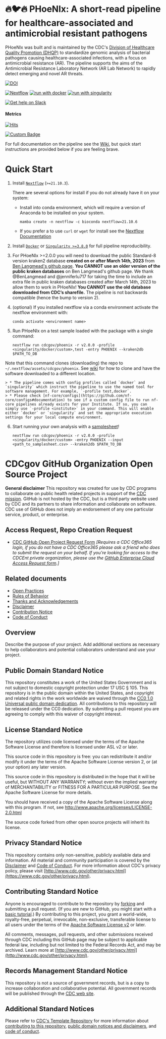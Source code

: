 # :fire::bird::fire: PHoeNIx: A short-read pipeline for healthcare-associated and antimicrobial resistant pathogens

PHoeNIx was built and is maintained by the CDC's [Division of Healthcare Quality Promotion (DHQP)](https://www.cdc.gov/ncezid/dhqp/index.html) to standardize genomic analysis of bacterial pathogens causing healthcare-associated infections, with a focus on antimicrobial resistance (AR). The pipeline supports the aims of the Antimicrobial Resistance Laboratory Network (AR Lab Network) to rapidly detect emerging and novel AR threats.

<!-- [![GitHub Downloads](https://img.shields.io/github/downloads/cdcgov/phoenix/total.svg?style=social[![GitHub Downloads](https://img.shields.io/github/downloads/CDCgov/phoenix/total.svg?style=social&logo=github&label=Download-) -->

[![DOI](https://zenodo.org/badge/490844937.svg)](https://zenodo.org/badge/latestdoi/490844937)  

[![Nextflow](https://img.shields.io/badge/nextflow%20DSL2-%E2%89%A521.10.3-23aa62.svg?labelColor=000000)](https://www.nextflow.io/)
[![run with docker](https://img.shields.io/badge/run%20with-docker-0db7ed?labelColor=000000&logo=docker)](https://www.docker.com/)
[![run with singularity](https://img.shields.io/badge/run%20with-singularity-1d355c.svg?labelColor=000000)](https://sylabs.io/docs/)

[![Get help on Slack](http://img.shields.io/badge/slack-StaPH--B%20%23phoenix--dev-4A154B?labelColor=000000&logo=slack)](https://staph-b-dev.slack.com/channels/phoenix-dev)

#### Metrics

[![Hits](https://hits.seeyoufarm.com/api/count/incr/badge.svg?url=https%3A%2F%2Fgithub.com%2Fcdcgov%2Fphoenix&count_bg=%233DC8A9&title_bg=%23555555&icon=&icon_color=%23E7E7E7&title=Page+Hits&edge_flat=false)](https://hits.seeyoufarm.com)

<!--- ![GitHub Clones](https://img.shields.io/github/downloads/cdcgov/phoenix/total.svg?style=social&logo=github&label=Clones-)  --->

[![Custom Badge](https://img.shields.io/badge/GitHub-%F0%9F%94%A5%F0%9F%90%A6%F0%9F%94%A5%20GitHub%20Clones%3A%202198-blue?logo=GitHub&style=for-the-badge&logoColor=black&label=%20&labelColor=white&color=blue&style=flat-square)](https://github.com/)  

For full documentation on the pipeline see the [Wiki](https://github.com/cdcent/phoenix/wiki), but quick start instructions are provided below if you are feeling brave. 

# Quick Start

1. Install [`Nextflow`](https://www.nextflow.io/docs/latest/getstarted.html#installation) (`>=21.10.3`). 

   There are several options for install if you do not already have it on your system:

   * Install into conda environment, which will require a version of Anaconda to be installed on your system.

       ```console
       mamba create -n nextflow -c bioconda nextflow=21.10.6  
       ```

      <!---```console
       mamba create -n nextflow -c bioconda -c conda-forge nf-core=2.2 nextflow=21.10.6 git=2.35.0 openjdk=8.0.312 graphviz
       ```--->

   * If you prefer a to use `curl` or `wget` for install see the [Nextflow Documentation](https://www.nextflow.io/docs/latest/getstarted.html) 

2. Install [`Docker`](https://docs.docker.com/engine/installation/) or [`Singularity >=3.8.0`](https://www.sylabs.io/guides/3.0/user-guide/) for full pipeline reproducibility. 

3. For PHoeNIx >=2.0.0 you will need to download the public Standard-8 version kraken2 database **created on or after March 14th, 2023** from [Ben Langmead's github page](https://benlangmead.github.io/aws-indexes/k2). **You CANNOT use an older version of the public kraken databases** on Ben Langmead's github page. We thank @BenLangmead and @jenniferlu717 for taking the time to include an extra file in public kraken databases created after March 14th, 2023 to allow them to work in PHoeNIx! **You CANNOT use the old database downloaded from CDC’s sharefile.** The pipeline is not backwards compatible (hence the bump to version 2). 

4. (optional) If you installed nextflow via a conda environment activate the nextflow environment with:  

    ```console
    conda activate <environment name>
    ```

5. Run PHoeNIx on a test sample loaded with the package with a single command:

    ```console
    nextflow run cdcgov/phoenix -r v2.0.0 -profile <singularity/docker/custom>,test -entry PHOENIX --kraken2db $PATH_TO_DB
    ```

Note that this command clones (downloading) the repo to `~/.nextflow/assets/cdcgov/phoenix`. See [wiki](https://github.com/CDCgov/phoenix/wiki/Dependencies-and-Install#run-phoenix) for how to clone and have the software downloaded to a different location. 

    > * The pipeline comes with config profiles called `docker` and `singularity` which instruct the pipeline to use the named tool for software management. For example, `-profile test,docker`.
    > * Please check [nf-core/configs](https://github.com/nf-core/configs#documentation) to see if a custom config file to run nf-core pipelines already exists for your Institute. If so, you can simply use `-profile <institute>` in your command. This will enable either `docker` or `singularity` and set the appropriate execution settings for your local compute environment.
 
6. Start running your own analysis with a [samplesheet](https://github.com/cdcent/phoenix/wiki/Running-PHoeNIx#samplesheet-input)!

    ```console
    nextflow run cdcgov/phoenix -r v2.0.0 -profile <singularity/docker/custom> -entry PHOENIX --input <path_to_samplesheet.csv> --kraken2db $PATH_TO_DB
    ```

# CDCgov GitHub Organization Open Source Project

**General disclaimer** This repository was created for use by CDC programs to collaborate on public health related projects in support of the [CDC mission](https://www.cdc.gov/about/organization/mission.htm).  GitHub is not hosted by the CDC, but is a third party website used by CDC and its partners to share information and collaborate on software. CDC use of GitHub does not imply an endorsement of any one particular service, product, or enterprise. 

## Access Request, Repo Creation Request

* [CDC GitHub Open Project Request Form](https://forms.office.com/Pages/ResponsePage.aspx?id=aQjnnNtg_USr6NJ2cHf8j44WSiOI6uNOvdWse4I-C2NUNk43NzMwODJTRzA4NFpCUk1RRU83RTFNVi4u) _[Requires a CDC Office365 login, if you do not have a CDC Office365 please ask a friend who does to submit the request on your behalf. If you're looking for access to the CDCEnt private organization, please use the [GitHub Enterprise Cloud Access Request form](https://forms.office.com/Pages/ResponsePage.aspx?id=aQjnnNtg_USr6NJ2cHf8j44WSiOI6uNOvdWse4I-C2NUQjVJVDlKS1c0SlhQSUxLNVBaOEZCNUczVS4u).]_

## Related documents

* [Open Practices](open_practices.md)
* [Rules of Behavior](rules_of_behavior.md)
* [Thanks and Acknowledgements](thanks.md)
* [Disclaimer](DISCLAIMER.md)
* [Contribution Notice](CONTRIBUTING.md)
* [Code of Conduct](code-of-conduct.md)

## Overview

Describe the purpose of your project. Add additional sections as necessary to help collaborators and potential collaborators understand and use your project.
  
## Public Domain Standard Notice
This repository constitutes a work of the United States Government and is not
subject to domestic copyright protection under 17 USC § 105. This repository is in
the public domain within the United States, and copyright and related rights in
the work worldwide are waived through the [CC0 1.0 Universal public domain dedication](https://creativecommons.org/publicdomain/zero/1.0/).
All contributions to this repository will be released under the CC0 dedication. By
submitting a pull request you are agreeing to comply with this waiver of
copyright interest.

## License Standard Notice
The repository utilizes code licensed under the terms of the Apache Software
License and therefore is licensed under ASL v2 or later.

This source code in this repository is free: you can redistribute it and/or modify it under
the terms of the Apache Software License version 2, or (at your option) any
later version.

This source code in this repository is distributed in the hope that it will be useful, but WITHOUT ANY
WARRANTY; without even the implied warranty of MERCHANTABILITY or FITNESS FOR A
PARTICULAR PURPOSE. See the Apache Software License for more details.

You should have received a copy of the Apache Software License along with this
program. If not, see http://www.apache.org/licenses/LICENSE-2.0.html

The source code forked from other open source projects will inherit its license.

## Privacy Standard Notice
This repository contains only non-sensitive, publicly available data and
information. All material and community participation is covered by the
[Disclaimer](https://github.com/CDCgov/template/blob/master/DISCLAIMER.md)
and [Code of Conduct](https://github.com/CDCgov/template/blob/master/code-of-conduct.md).
For more information about CDC's privacy policy, please visit [http://www.cdc.gov/other/privacy.html](https://www.cdc.gov/other/privacy.html).

## Contributing Standard Notice
Anyone is encouraged to contribute to the repository by [forking](https://help.github.com/articles/fork-a-repo)
and submitting a pull request. (If you are new to GitHub, you might start with a
[basic tutorial](https://help.github.com/articles/set-up-git).) By contributing
to this project, you grant a world-wide, royalty-free, perpetual, irrevocable,
non-exclusive, transferable license to all users under the terms of the
[Apache Software License v2](http://www.apache.org/licenses/LICENSE-2.0.html) or
later.

All comments, messages, pull requests, and other submissions received through
CDC including this GitHub page may be subject to applicable federal law, including but not limited to the Federal Records Act, and may be archived. Learn more at [http://www.cdc.gov/other/privacy.html](http://www.cdc.gov/other/privacy.html).

## Records Management Standard Notice
This repository is not a source of government records, but is a copy to increase
collaboration and collaborative potential. All government records will be
published through the [CDC web site](http://www.cdc.gov).

## Additional Standard Notices
Please refer to [CDC's Template Repository](https://github.com/CDCgov/template)
for more information about [contributing to this repository](https://github.com/CDCgov/template/blob/master/CONTRIBUTING.md),
[public domain notices and disclaimers](https://github.com/CDCgov/template/blob/master/DISCLAIMER.md),
and [code of conduct](https://github.com/CDCgov/template/blob/master/code-of-conduct.md).
